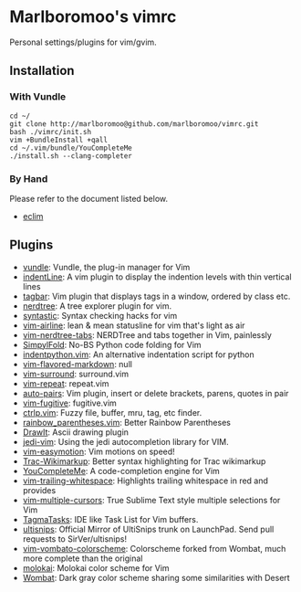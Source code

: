 # Marlboromoo's vimrc
Personal settings/plugins for vim/gvim.

## Installation
### With Vundle
```
cd ~/
git clone http://marlboromoo@github.com/marlboromoo/vimrc.git
bash ./vimrc/init.sh
vim +BundleInstall +qall
cd ~/.vim/bundle/YouCompleteMe
./install.sh --clang-completer
```
### By Hand
Please refer to the document listed below.
* [eclim](http://eclim.org/)

## Plugins
* [vundle](https://github.com/gmarik/vundle): Vundle, the plug-in manager for Vim
* [indentLine](https://github.com/Yggdroot/indentLine): A vim plugin to display the indention levels with thin vertical lines
* [tagbar](https://github.com/majutsushi/tagbar): Vim plugin that displays tags in a window, ordered by class etc.
* [nerdtree](https://github.com/scrooloose/nerdtree): A tree explorer plugin for vim.
* [syntastic](https://github.com/scrooloose/syntastic): Syntax checking hacks for vim
* [vim-airline](https://github.com/bling/vim-airline): lean & mean statusline for vim that's light as air
* [vim-nerdtree-tabs](https://github.com/jistr/vim-nerdtree-tabs): NERDTree and tabs together in Vim, painlessly
* [SimpylFold](https://github.com/tmhedberg/SimpylFold): No-BS Python code folding for Vim
* [indentpython.vim](https://github.com/vim-scripts/indentpython.vim): An alternative indentation script for python
* [vim-flavored-markdown](https://github.com/jtratner/vim-flavored-markdown): null
* [vim-surround](https://github.com/tpope/vim-surround): surround.vim
* [vim-repeat](https://github.com/tpope/vim-repeat): repeat.vim
* [auto-pairs](https://github.com/jiangmiao/auto-pairs): Vim plugin, insert or delete brackets, parens, quotes in pair
* [vim-fugitive](https://github.com/tpope/vim-fugitive): fugitive.vim
* [ctrlp.vim](https://github.com/kien/ctrlp.vim): Fuzzy file, buffer, mru, tag, etc finder.
* [rainbow_parentheses.vim](https://github.com/kien/rainbow_parentheses.vim): Better Rainbow Parentheses
* [DrawIt](https://github.com/vim-scripts/DrawIt): Ascii drawing plugin
* [jedi-vim](https://github.com/davidhalter/jedi-vim): Using the jedi autocompletion library for VIM.
* [vim-easymotion](https://github.com/Lokaltog/vim-easymotion): Vim motions on speed!
* [Trac-Wikimarkup](https://github.com/vim-scripts/Trac-Wikimarkup): Better syntax highlighting for Trac wikimarkup
* [YouCompleteMe](https://github.com/Valloric/YouCompleteMe): A code-completion engine for Vim
* [vim-trailing-whitespace](https://github.com/bronson/vim-trailing-whitespace): Highlights trailing whitespace in red and provides
* [vim-multiple-cursors](https://github.com/terryma/vim-multiple-cursors): True Sublime Text style multiple selections for Vim
* [TagmaTasks](https://github.com/vim-scripts/TagmaTasks): IDE like Task List for Vim buffers.
* [ultisnips](https://github.com/SirVer/ultisnips): Official Mirror of UltiSnips trunk on LaunchPad. Send pull requests to SirVer/ultisnips!
* [vim-vombato-colorscheme](https://github.com/molok/vim-vombato-colorscheme): Colorscheme forked from Wombat, much more complete than the original
* [molokai](https://github.com/tomasr/molokai): Molokai color scheme for Vim
* [Wombat](https://github.com/vim-scripts/Wombat): Dark gray color scheme sharing some similarities with Desert
